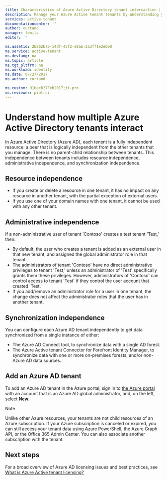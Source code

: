 ```yaml
---
title: Characteristics of Azure Active Directory tenant intercaction | Microsoft Docs
description: Manage your Azure Active tenant tenants by understanding your tenants as fully independent resources
services: active-tenant
documentationcenter: ''
author: curtand
manager: femila
editor: ''

ms.assetid: 2b862b75-14df-45f2-a8ab-2a3ff1e2eb08
ms.service: active-tenant
ms.devlang: na
ms.topic: article
ms.tgt_pltfrm: na
ms.workload: identity
ms.date: 07/27/2017
ms.author: curtand

ms.custom: H1Hack27Feb2017;it-pro
ms.reviewer: piotrci
---
```


# Understand how multiple Azure Active Directory tenants interact

In Azure Active Directory (Azure AD), each tenent is a fully independent resource: a peer that is logically independent from the other tenants that you manage. There is no parent-child relationship between tenants. This independence between tenants includes resource independence, administrative independence, and synchronization independence.

## Resource independence
* If you create or delete a resource in one tenant, it has no impact on any resource in another tenant, with the partial exception of external users. 
* If you use one of your domain names with one tenant, it cannot be used with any other tenant.

## Administrative independence
If a non-administrative user of tenant 'Contoso' creates a test tenant 'Test,' then:

* By default, the user who creates a tenant is added as an external user in that new tenant, and assigned the global administrator role in that tenant.
* The administrators of tenant 'Contoso' have no direct administrative privileges to tenant 'Test,' unless an administrator of 'Test' specifically grants them these privileges. However, administrators of 'Contoso' can control access to tenant 'Test' if they control the user account that created 'Test.'
* If you add/remove an administrator role for a user in one tenant, the change does not affect the administrator roles that the user has in another tenant.

## Synchronization independence
You can configure each Azure AD tenant independently to get data synchronized from a single instance of either:

* The Azure AD Connect tool, to synchronize data with a single AD forest.
* The Azure Active tenant Connector for Forefront Identity Manager, to synchronize data with one or more on-premises forests, and/or non-Azure AD data sources.

## Add an Azure AD tenant
To add an Azure AD tenant in the Azure portal, sign in to [the Azure portal](https://portal.azure.com) with an account that is an Azure AD global administrator, and, on the left, select **New**.

> [!NOTE]
> Unlike other Azure resources, your tenants are not child resources of an Azure subscription. If your Azure subscription is canceled or expired, you can still access your tenant data using Azure PowerShell, the Azure Graph API, or the Office 365 Admin Center. You can also associate another subscription with the tenant.
>

## Next steps
For a broad overview of Azure AD licensing issues and best practices, see [What is Azure Active tenant licensing?](active-directory-licensing-whatis-azure-portal.md)
